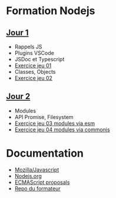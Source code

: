 # Formation Nodejs

## [Jour 1](https://github.com/Italemyae/Formation-NodeJS/blob/master/instructions-j1.md)
- Rappels JS
- Plugins VSCode
- JSDoc et Typescript
- [Exercice jeu 01](https://github.com/Italemyae/Formation-NodeJS/blob/master/instructions-j1.md#jeu-du-plus-et-du-moins)
- Classes, Objects
- [Exercice jeu 02](https://github.com/Italemyae/Formation-NodeJS/blob/master/instructions-j1.md#jeu-du-plus-et-du-moins-2)

## [Jour 2](https://github.com/Italemyae/Formation-NodeJS/blob/master/instructions-j2.md)
- Modules
- API Promise, Filesystem
- [Exercice jeu 03 modules via esm](https://github.com/Italemyae/Formation-NodeJS/blob/master/instructions-j2.md#jeu-du-plus-et-du-moins--utilisation-modules)
- [Exercice jeu 04 modules via commonjs](https://github.com/Italemyae/Formation-NodeJS/blob/master/instructions-j2.md#jeu-du-plus-et-du-moins--utilisation-modules)

# Documentation
* [Mozilla/Javascript](https://developer.mozilla.org/fr/docs/Web/JavaScript)
* [Nodejs.org](https://nodejs.org/docs/latest-v16.x/api/)
* [ECMAScript proposals](https://github.com/tc39/proposals)
* [Repo du formateur](https://github.com/bioub/Formation_Node.js_2023_09)

